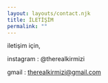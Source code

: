 ```yaml
---
layout: layouts/contact.njk
title: İLETİŞİM
permalink: ""
---
```

iletişim için,

instagram : @therealkirmizi

gmail : therealkirmizi@gmail.com